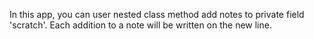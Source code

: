 In this app, you can user nested class method add notes to private field 'scratch'. Each addition to a note will be written on the new line.
